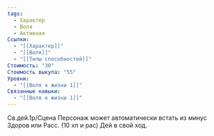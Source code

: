 ```yaml
---
tags:
  - Характер
  - Воля
  - Активная
Ссылки:
  - "[[Характер]]"
  - "[[Воля]]"
  - "[[Типы способностей]]"
Стоимость: "30"
Стоимость выкупа: "55"
Уровни:
  - "[[Воля к жизни 1]]"
Связанные навыки:
  - "[[Воля к жизни 1]]"
---
```

Св.дей.1р/Сцена Персонаж может автоматически встать из минус Здоров или Расс. (10 хп и рас) Дей в свой ход.